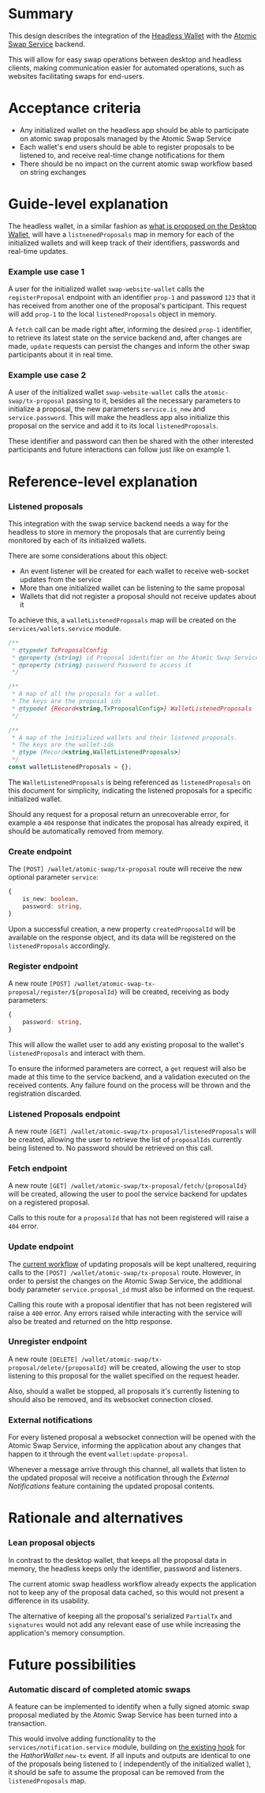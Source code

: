 # Summary
[summary]: #summary

This design describes the integration of the [Headless Wallet](https://github.com/HathorNetwork/hathor-wallet-headless) with the [Atomic Swap Service](https://github.com/HathorNetwork/hathor-atomic-swap-service) backend.

This will allow for easy swap operations between desktop and headless clients, making communication easier for automated operations, such as websites facilitating swaps for end-users.

# Acceptance criteria
[acceptance-criteria]: #acceptance-criteria

- Any initialized wallet on the headless app should be able to participate on atomic swap proposals managed by the Atomic Swap Service
- Each wallet's end users should be able to register proposals to be listened to, and receive real-time change notifications for them
- There should be no impact on the current atomic swap workflow based on string exchanges

# Guide-level explanation
[guide-level-explanation]: #guide-level-explanation

The headless wallet, in a similar fashion as [what is proposed on the Desktop Wallet](https://github.com/HathorNetwork/hathor-wallet/pull/361/files#diff-81b333677b8eb7fcc977d225072c1c10453c0aee095f9458885d7a553ef3579d), will have a `listnenedProposals` map in memory for each of the initialized wallets and will keep track of their identifiers, passwords and real-time updates.

### Example use case 1
A user for the initialized wallet `swap-website-wallet` calls the `registerProposal` endpoint with an identifier `prop-1` and password `123` that it has received from another one of the proposal's participant. This request will add `prop-1` to the local `listenedProposals` object in memory.

A `fetch` call can be made right after, informing the desired `prop-1` identifier, to retrieve its latest state on the service backend and, after changes are made,  `update` requests can persist the changes and inform the other swap participants about it in real time.

### Example use case 2
A user of the initialized wallet `swap-website-wallet` calls the `atomic-swap/tx-proposal` passing to it, besides all the necessary parameters to initialize a proposal, the new parameters `service.is_new` and `service.password`. This will make the headless app also initialize this proposal on the service and add it to its local `listenedProposals`.

These identifier and password can then be shared with the other interested participants and future interactions can follow just like on example 1.

# Reference-level explanation
[reference-level-explanation]: #reference-level-explanation

### Listened proposals
This integration with the swap service backend needs a way for the headless to store in memory the proposals that are currently being monitored by each of its initialized wallets.

There are some considerations about this object:
- An event listener will be created for each wallet to receive web-socket updates from the service
- More than one initialized wallet can be listening to the same proposal
- Wallets that did not register a proposal should not receive updates about it

To achieve this, a `walletListenedProposals` map will be created on the `services/wallets.service` module.
```js
/**
 * @typedef TxProposalConfig
 * @property {string} id Proposal identifier on the Atomic Swap Service
 * @property {string} password Password to access it
 */

/**
 * A map of all the proposals for a wallet.
 * The keys are the proposal ids
 * @typedef {Record<string,TxProposalConfig>} WalletListenedProposals
 */

/**
 * A map of the initialized wallets and their listened proposals.
 * The keys are the wallet-ids
 * @type {Record<string,WalletListenedProposals>}
 */
const walletListenedProposals = {};
```

The `WalletListenedProposals` is being referenced as `listenedProposals` on this document for simplicity, indicating the listened proposals for a specific initialized wallet.

Should any request for a proposal return an unrecoverable error, for example a `404` response that indicates the proposal has already expired, it should be automatically removed from memory.

### Create endpoint
The `[POST] /wallet/atomic-swap/tx-proposal` route will receive the new optional parameter `service`:
```ts
{
	is_new: boolean,
	password: string,
}
```
Upon a successful creation, a new property `createdProposalId` will be available on the response object, and its data will be registered on the `listenedProposals` accordingly.

### Register endpoint
A new route `[POST] /wallet/atomic-swap-tx-proposal/register/${proposalId}` will be created, receiving as body parameters:
```ts
{
	password: string,
}
```
This will allow the wallet user to add any existing proposal to the wallet's `listenedProposals` and interact with them.

To ensure the informed parameters are correct, a `get` request will also be made at this time to the service backend, and a validation executed on the received contents. Any failure found on the process will be thrown and the registration discarded.

### Listened Proposals endpoint
A new route `[GET] /wallet/atomic-swap/tx-proposal/listenedProposals` will be created, allowing the user to retrieve the list of `proposalIds` currently being listened to. No password should be retrieved on this call.

### Fetch endpoint
A new route `[GET] /wallet/atomic-swap/tx-proposal/fetch/{proposalId}` will be created, allowing the user to pool the service backend for updates on a registered proposal.

Calls to this route for a `proposalId` that has not been registered will raise a `404` error.

### Update endpoint
The [current workflow](https://hathor.gitbook.io/hathor/guides/headless-wallet/atomic-swap#step-3-bob-updates-alices-partial-transaction) of updating proposals will be kept unaltered, requiring calls to the `[POST] /wallet/atomic-swap/tx-proposal` route. However, in order to persist the changes on the Atomic Swap Service, the additional body parameter `service.proposal_id` must also be informed on the request.

Calling this route with a proposal identifier that has not been registered will raise a `400` error. Any errors raised while interacting with the service will also be treated and returned on the http response.

### Unregister endpoint
A new route `[DELETE] /wallet/atomic-swap/tx-proposal/delete/{proposalId}` will be created, allowing the user to stop listening to this proposal for the wallet specified on the request header.

Also, should a wallet be stopped, all proposals it's currently listening to should also be removed, and its websocket connection closed.

### External notifications
For every listened proposal a websocket connection will be opened with the Atomic Swap Service, informing the application about any changes that happen to it through the event `wallet:update-proposal`.

Whenever a message arrive through this channel, all wallets that listen to the updated proposal will receive a notification through the _External Notifications_ feature containing the updated proposal contents.

# Rationale and alternatives
[rationale-and-alternatives]: #rationale-and-alternatives

### Lean proposal objects
In contrast to the desktop wallet, that keeps all the proposal data in memory, the headless keeps only the identifier, password and listeners.

The current atomic swap headless workflow already expects the application not to keep any of the proposal data cached, so this would not present a difference in its usability.

The alternative of keeping all the proposal's serialized `PartialTx` and `signatures` would not add any relevant ease of use while increasing the application's memory consumption.

# Future possibilities
[future-possibilities]: #future-possibilities

### Automatic discard of completed atomic swaps
A feature can be implemented to identify when a fully signed atomic swap proposal mediated by the Atomic Swap Service has been turned into a transaction.

This would involve adding functionality to the `services/notification.service` module, building on [the existing hook](https://github.com/HathorNetwork/hathor-wallet-headless/blob/4fb465eb8420ea93dbcd43a6c091453b74dbfded/src/services/notification.service.js#L63-L69) for the *HathorWallet* `new-tx` event. If all inputs and outputs are identical to one of the proposals being listened to ( independently of the initialized wallet ), it should be safe to assume the proposal can be removed from the `listenedProposals` map.
